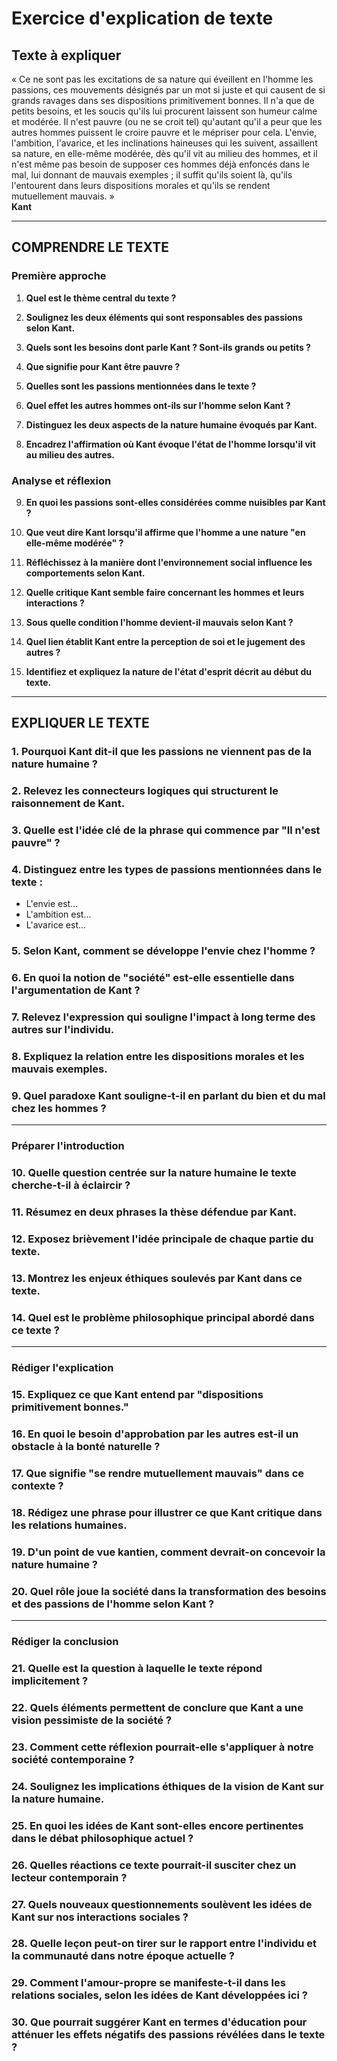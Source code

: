 # Exercice d'explication de texte

## Texte à expliquer

« Ce ne sont pas les excitations de sa nature qui éveillent en l'homme les passions, ces mouvements désignés par un mot si juste et qui causent de si grands ravages dans ses dispositions primitivement bonnes. Il n'a que de petits besoins, et les soucis qu'ils lui procurent laissent son humeur calme et modérée. Il n'est pauvre (ou ne se croit tel) qu'autant qu'il a peur que les autres hommes puissent le croire pauvre et le mépriser pour cela. L'envie, l'ambition, l'avarice, et les inclinations haineuses qui les suivent, assaillent sa nature, en elle-même modérée, dès qu'il vit au milieu des hommes, et il n'est même pas besoin de supposer ces hommes déjà enfoncés dans le mal, lui donnant de mauvais exemples ; il suffit qu'ils soient là, qu'ils l'entourent dans leurs dispositions morales et qu'ils se rendent mutuellement mauvais. »  
<b>Kant</b>

---

## COMPRENDRE LE TEXTE

### Première approche

1. **Quel est le thème central du texte ?**
   
2. **Soulignez les deux éléments qui sont responsables des passions selon Kant.**

3. **Quels sont les besoins dont parle Kant ? Sont-ils grands ou petits ?**

4. **Que signifie pour Kant être pauvre ?**

5. **Quelles sont les passions mentionnées dans le texte ?**

6. **Quel effet les autres hommes ont-ils sur l'homme selon Kant ?**

7. **Distinguez les deux aspects de la nature humaine évoqués par Kant.**

8. **Encadrez l'affirmation où Kant évoque l'état de l'homme lorsqu'il vit au milieu des autres.**

### Analyse et réflexion

9. **En quoi les passions sont-elles considérées comme nuisibles par Kant ?**

10. **Que veut dire Kant lorsqu'il affirme que l'homme a une nature "en elle-même modérée" ?**

11. **Réfléchissez à la manière dont l'environnement social influence les comportements selon Kant.**

12. **Quelle critique Kant semble faire concernant les hommes et leurs interactions ?**

13. **Sous quelle condition l'homme devient-il mauvais selon Kant ?**

14. **Quel lien établit Kant entre la perception de soi et le jugement des autres ?**

15. **Identifiez et expliquez la nature de l'état d'esprit décrit au début du texte.**

---

## EXPLIQUER LE TEXTE

### 1. Pourquoi Kant dit-il que les passions ne viennent pas de la nature humaine ? 

### 2. Relevez les connecteurs logiques qui structurent le raisonnement de Kant. 

### 3. Quelle est l'idée clé de la phrase qui commence par "Il n'est pauvre" ? 

### 4. Distinguez entre les types de passions mentionnées dans le texte : 
- L'envie est…
- L'ambition est…
- L'avarice est…

### 5. Selon Kant, comment se développe l'envie chez l'homme ? 

### 6. En quoi la notion de "société" est-elle essentielle dans l'argumentation de Kant ? 

### 7. Relevez l'expression qui souligne l'impact à long terme des autres sur l'individu.

### 8. Expliquez la relation entre les dispositions morales et les mauvais exemples.

### 9. Quel paradoxe Kant souligne-t-il en parlant du bien et du mal chez les hommes ?

---

### Préparer l'introduction

### 10. Quelle question centrée sur la nature humaine le texte cherche-t-il à éclaircir ? 

### 11. Résumez en deux phrases la thèse défendue par Kant. 

### 12. Exposez brièvement l'idée principale de chaque partie du texte.

### 13. Montrez les enjeux éthiques soulevés par Kant dans ce texte. 

### 14. Quel est le problème philosophique principal abordé dans ce texte ?

--- 

### Rédiger l'explication

### 15. Expliquez ce que Kant entend par "dispositions primitivement bonnes." 

### 16. En quoi le besoin d'approbation par les autres est-il un obstacle à la bonté naturelle ? 

### 17. Que signifie "se rendre mutuellement mauvais" dans ce contexte ? 

### 18. Rédigez une phrase pour illustrer ce que Kant critique dans les relations humaines.

### 19. D'un point de vue kantien, comment devrait-on concevoir la nature humaine ?

### 20. Quel rôle joue la société dans la transformation des besoins et des passions de l'homme selon Kant ?

---

### Rédiger la conclusion

### 21. Quelle est la question à laquelle le texte répond implicitement ? 

### 22. Quels éléments permettent de conclure que Kant a une vision pessimiste de la société ? 

### 23. Comment cette réflexion pourrait-elle s'appliquer à notre société contemporaine ? 

### 24. Soulignez les implications éthiques de la vision de Kant sur la nature humaine.

### 25. En quoi les idées de Kant sont-elles encore pertinentes dans le débat philosophique actuel ? 

### 26. Quelles réactions ce texte pourrait-il susciter chez un lecteur contemporain ?

### 27. Quels nouveaux questionnements soulèvent les idées de Kant sur nos interactions sociales ?

### 28. Quelle leçon peut-on tirer sur le rapport entre l'individu et la communauté dans notre époque actuelle ? 

### 29. Comment l'amour-propre se manifeste-t-il dans les relations sociales, selon les idées de Kant développées ici ? 

### 30. Que pourrait suggérer Kant en termes d'éducation pour atténuer les effets négatifs des passions révélées dans le texte ?